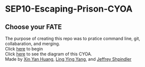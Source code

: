 # SEP10-Escaping-Prison-CYOA
## Choose your **FATE**
The purpose of creating this repo was to pratice command line, git, collabaration, and merging.  
Click [here](lock-in-prison.md) to begin  
Click [here](https://docs.google.com/drawings/d/1qmug4W-wQd_all0WZav5S5i1rAElHr61NFtoVkuFMdw/edit) to see the diagram of this CYOA.    
Made by [Xin Yan Huang](https://github.com/xinyanh4701), [Ling Ying Yang](https://github.com/lingyingy9447), and [Jeffrey Shpindler](https://github.com/jeffreys4880)
